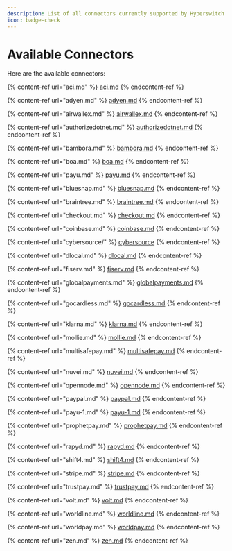 ```yaml
---
description: List of all connectors currently supported by Hyperswitch
icon: badge-check
---
```


# Available Connectors

Here are the available connectors:

{% content-ref url="aci.md" %}
[aci.md](aci.md)
{% endcontent-ref %}

{% content-ref url="adyen.md" %}
[adyen.md](adyen.md)
{% endcontent-ref %}

{% content-ref url="airwallex.md" %}
[airwallex.md](airwallex.md)
{% endcontent-ref %}

{% content-ref url="authorizedotnet.md" %}
[authorizedotnet.md](authorizedotnet.md)
{% endcontent-ref %}

{% content-ref url="bambora.md" %}
[bambora.md](bambora.md)
{% endcontent-ref %}

{% content-ref url="boa.md" %}
[boa.md](boa.md)
{% endcontent-ref %}

{% content-ref url="payu.md" %}
[payu.md](payu.md)
{% endcontent-ref %}

{% content-ref url="bluesnap.md" %}
[bluesnap.md](bluesnap.md)
{% endcontent-ref %}

{% content-ref url="braintree.md" %}
[braintree.md](braintree.md)
{% endcontent-ref %}

{% content-ref url="checkout.md" %}
[checkout.md](checkout.md)
{% endcontent-ref %}

{% content-ref url="coinbase.md" %}
[coinbase.md](coinbase.md)
{% endcontent-ref %}

{% content-ref url="cybersource/" %}
[cybersource](cybersource/)
{% endcontent-ref %}

{% content-ref url="dlocal.md" %}
[dlocal.md](dlocal.md)
{% endcontent-ref %}

{% content-ref url="fiserv.md" %}
[fiserv.md](fiserv.md)
{% endcontent-ref %}

{% content-ref url="globalpayments.md" %}
[globalpayments.md](globalpayments.md)
{% endcontent-ref %}

{% content-ref url="gocardless.md" %}
[gocardless.md](gocardless.md)
{% endcontent-ref %}

{% content-ref url="klarna.md" %}
[klarna.md](klarna.md)
{% endcontent-ref %}

{% content-ref url="mollie.md" %}
[mollie.md](mollie.md)
{% endcontent-ref %}

{% content-ref url="multisafepay.md" %}
[multisafepay.md](multisafepay.md)
{% endcontent-ref %}

{% content-ref url="nuvei.md" %}
[nuvei.md](nuvei.md)
{% endcontent-ref %}

{% content-ref url="opennode.md" %}
[opennode.md](opennode.md)
{% endcontent-ref %}

{% content-ref url="paypal.md" %}
[paypal.md](paypal.md)
{% endcontent-ref %}

{% content-ref url="payu-1.md" %}
[payu-1.md](payu-1.md)
{% endcontent-ref %}

{% content-ref url="prophetpay.md" %}
[prophetpay.md](prophetpay.md)
{% endcontent-ref %}

{% content-ref url="rapyd.md" %}
[rapyd.md](rapyd.md)
{% endcontent-ref %}

{% content-ref url="shift4.md" %}
[shift4.md](shift4.md)
{% endcontent-ref %}

{% content-ref url="stripe.md" %}
[stripe.md](stripe.md)
{% endcontent-ref %}

{% content-ref url="trustpay.md" %}
[trustpay.md](trustpay.md)
{% endcontent-ref %}

{% content-ref url="volt.md" %}
[volt.md](volt.md)
{% endcontent-ref %}

{% content-ref url="worldline.md" %}
[worldline.md](worldline.md)
{% endcontent-ref %}

{% content-ref url="worldpay.md" %}
[worldpay.md](worldpay.md)
{% endcontent-ref %}

{% content-ref url="zen.md" %}
[zen.md](zen.md)
{% endcontent-ref %}
